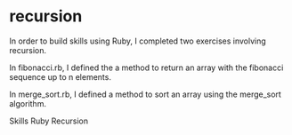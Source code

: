 # recursion
In order to build skills using Ruby, I completed two exercises involving 
recursion.

In fibonacci.rb, I defined the a method to return an array with the fibonacci
sequence up to n elements.

In merge_sort.rb, I defined a method to sort an array using the merge_sort 
algorithm.

Skills
Ruby 
Recursion

